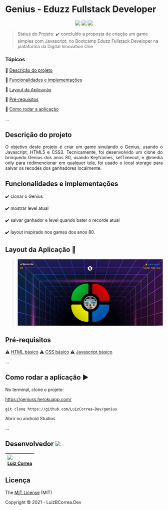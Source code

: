 
<h1>Genius - Eduzz Fullstack Developer</h1> 

<p align="center">
  <img src="https://img.shields.io/static/v1?label=javascript&message=language&color=blue&style=for-the-badge&logo=Javascript"/>  
  <img src="http://img.shields.io/static/v1?label=License&message=MIT&color=yellow&style=for-the-badge"/>
  <img src="http://img.shields.io/static/v1?label=STATUS&message=DESAFIO%20CONCLUIDO&color=green&style=for-the-badge"/>

</p>


> Status do Projeto: :heavy_check_mark: concluído a proposta de criação um game simples com Javascript, no Bootcamp Eduzz Fullstack Developer na plataforma da Digital Innovation One

### Tópicos 

:small_blue_diamond: [Descrição do projeto](#descrição-do-projeto)

:small_blue_diamond: [Funcionalidades e implementações](#funcionalidades-e-implementações)

:small_blue_diamond: [Layout da Aplicação](#layout-da-aplicação-dash)

:small_blue_diamond: [Pré-requisitos](#pré-requisitos)

:small_blue_diamond: [Como rodar a aplicação](#como-rodar-a-aplicação-arrow_forward)

... 



## Descrição do projeto 

<p align="justify">
 O objetivo deste projeto é criar um game sinulando o Genius, usando o Javascript, HTML5 e CSS3. 
  Tecnicamente, foi desenvolvido um clone do brinquedo Genius dos anos 80, usando Keyframes, setTimeout, e @media only para redimencionar em qualquer tela, foi usado o local storage para salvar os recodes dos ganhadores localmente.
  
</p>


## Funcionalidades e implementações

:heavy_check_mark: clonar o Genius 

:heavy_check_mark: mostrar level atual  

:heavy_check_mark: salvar ganhador e level quando bater o recorde atual

:heavy_check_mark: layout inspirado nos games dos anos 80.



## Layout da Aplicação :dash:

> ![](https://github.com/LuizCorrea-Dev/genius/blob/main/genius.PNG?raw=true)



## Pré-requisitos

:warning: [HTML básico](https://www.w3schools.com/html/)
:warning: [CSS básico](https://developer.mozilla.org/pt-BR/docs/Web/CSS)
:warning: [Javascript básico](https://developer.mozilla.org/pt-BR/docs/Web/JavaScript)

...

## Como rodar a aplicação :arrow_forward:

No terminal, clone o projeto: 

https://geniuss.herokuapp.com/
```
git clone https://github.com/LuizCorrea-Dev/genius
```

Abrir no android Studios

... 


## Desenvolvedor <img src="https://octocat-generator-assets.githubusercontent.com/my-octocat-1625603696239.png" width=115>



| <img src="https://avatars.githubusercontent.com/u/63646335?v=4" width=115><br>[Luiz Correa](https://github.com/LuizCorrea-Dev) |
| :----------------------------------------------------------- |





## Licença 

The [MIT License]() (MIT)

Copyright :copyright: 2021 - LuizBCorrea.Dev




